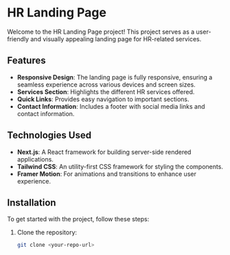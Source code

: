 # HR Landing Page

Welcome to the HR Landing Page project! This project serves as a user-friendly and visually appealing landing page for HR-related services.

## Features

- **Responsive Design**: The landing page is fully responsive, ensuring a seamless experience across various devices and screen sizes.
- **Services Section**: Highlights the different HR services offered.
- **Quick Links**: Provides easy navigation to important sections.
- **Contact Information**: Includes a footer with social media links and contact information.

## Technologies Used

- **Next.js**: A React framework for building server-side rendered applications.
- **Tailwind CSS**: An utility-first CSS framework for styling the components.
- **Framer Motion**: For animations and transitions to enhance user experience.

## Installation

To get started with the project, follow these steps:

1. Clone the repository:
   ```bash
   git clone <your-repo-url>

